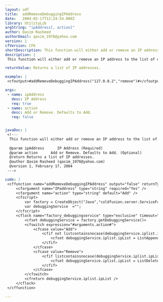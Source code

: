```yaml
---
layout: udf
title:  addRemoveDebuggingIPAddress
date:   2004-02-17T12:24:54.000Z
library: UtilityLib
argString: "ipAddress[, action]"
author: Qasim Rasheed
authorEmail: qasim_1976@yahoo.com
version: 1
cfVersion: CF6
shortDescription: This function will either add or remove an IP address to the list of debugging ip addresses if you do not have an administrator access.
description: |
 This function will either add or remove an IP address to the list of debugging ip addresses if you do not have an administrator access. It accepts two parameters, IPaddress to be added or removed and the action i.e either add or remove.

returnValue: Returns a list of IP addresses.

example: |
 <cfoutput>#addRemoveDebuggingIPAddress("127.0.0.2","remove")#</cfoutput>

args:
 - name: ipAddress
   desc: IP Address
   req: true
 - name: action
   desc: Add or Remove. Defaults to Add.
   req: false


javaDoc: |
 <!---
  This function will either add or remove an IP address to the list of debugging ip addresses if you do not have an administrator access.
  
  @param ipAddress      IP Address (Required)
  @param action      Add or Remove. Defaults to Add. (Optional)
  @return Returns a list of IP addresses. 
  @author Qasim Rasheed (qasim_1976@yahoo.com) 
  @version 1, February 17, 2004 
 --->

code: |
 <cffunction name="addRemoveDebuggingIPAddress" output="false" returnType="string">
     <cfargument name="IPaddress" type="string" required="Yes" />
     <cfargument name="action" type="string" default="Add" />
     <cfscript>
         var factory = CreateObject("Java","coldfusion.server.ServiceFactory");
         var debuggingService  ="";
     </cfscript>
     <cflock name="factory_debuggingservice" type="exclusive" timeout="5">
         <cfset debuggingService = factory.getDebuggingService()>
         <cfswitch expression="#arguments.action#">
             <cfcase value="Add">
                 <cfif not listcontainsnocase(debuggingService.iplist.ipList,arguments.IPaddress)>
                     <cfset debuggingService.iplist.ipList = ListAppend(debuggingService.iplist.ipList,arguments.IPaddress)>
                 </cfif>
             </cfcase>
             <cfcase value="Remove">
                 <cfif listcontainsnocase(debuggingService.iplist.ipList,arguments.IPaddress)>
                     <cfset debuggingService.iplist.ipList = ListDeleteAt(debuggingService.iplist.ipList,ListFindNoCase(debuggingService.iplist.ipList,arguments.IPaddress))>
                 </cfif>
             </cfcase>
         </cfswitch>
         <cfreturn debuggingService.iplist.ipList />
     </cflock>
 </cffunction>

---
```


